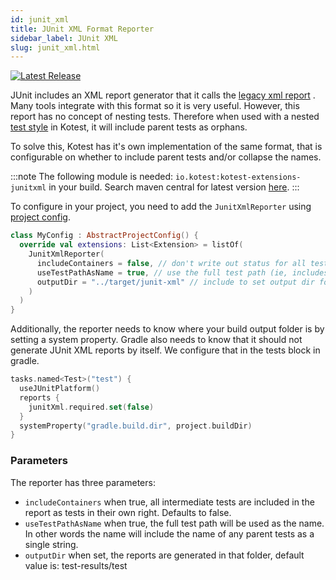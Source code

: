 ```yaml
---
id: junit_xml
title: JUnit XML Format Reporter
sidebar_label: JUnit XML
slug: junit_xml.html
---
```



[![Latest Release](https://img.shields.io/maven-central/v/io.kotest/kotest-extensions-junitxml)](https://search.maven.org/artifact/io.kotest/kotest-extensions-junitxml)


JUnit includes an XML report generator that it calls
the [legacy xml report](https://junit.org/junit5/docs/5.5.0-RC2/api/org/junit/platform/reporting/legacy/xml/LegacyXmlReportGeneratingListener.html)
. Many tools integrate with this format so it is very useful. However, this report has no concept of nesting tests.
Therefore when used with a nested [test style](../framework/styles.md) in Kotest, it will include parent tests as
orphans.

To solve this, Kotest has it's own implementation of the same format, that is configurable on whether to include parent
tests and/or collapse the names.

:::note
The following module is needed: `io.kotest:kotest-extensions-junitxml` in your build. Search maven central for latest version [here](https://search.maven.org/search?q=kotest-extensions-junitxml).
:::

To configure in your project, you need to add the `JunitXmlReporter` using [project config](../framework/project_config.md).

```kotlin
class MyConfig : AbstractProjectConfig() {
  override val extensions: List<Extension> = listOf(
    JunitXmlReporter(
      includeContainers = false, // don't write out status for all tests
      useTestPathAsName = true, // use the full test path (ie, includes parent test names)
      outputDir = "../target/junit-xml" // include to set output dir for maven
    )
  )
}
```

Additionally, the reporter needs to know where your build output folder is by setting a system property.
Gradle also needs to know that it should not generate JUnit XML reports by itself.
We configure that in the tests block in gradle.

```kotlin
tasks.named<Test>("test") {
  useJUnitPlatform()
  reports {
    junitXml.required.set(false)
  }
  systemProperty("gradle.build.dir", project.buildDir)
}
```

### Parameters

The reporter has three parameters:

* `includeContainers` when true, all intermediate tests are included in the report as tests in their own right. Defaults
  to false.
* `useTestPathAsName` when true, the full test path will be used as the name. In other words the name will include the
  name of any parent tests as a single string.
* `outputDir` when set, the reports are generated in that folder, default value is: test-results/test
